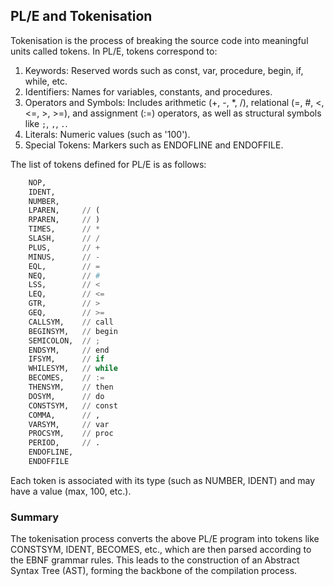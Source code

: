 
## PL/E and Tokenisation

Tokenisation is the process of breaking the source code into meaningful units called tokens. In PL/E,
tokens correspond to:
	
1. Keywords: Reserved words such as const, var, procedure, begin, if, while, etc.
2. Identifiers: Names for variables, constants, and procedures.
3. Operators and Symbols: Includes arithmetic (+, -, *, /), relational (=, #, <, <=, >, >=), and
   assignment (:=) operators, as well as structural symbols like `;`, `,`, `.`.
4. Literals: Numeric values (such as '100').
5. Special Tokens: Markers such as ENDOFLINE and ENDOFFILE.

The list of tokens defined for PL/E is as follows:

```python
    NOP,
    IDENT,
    NUMBER,
    LPAREN,     // (
    RPAREN,     // )
    TIMES,      // *
    SLASH,      // /
    PLUS,       // +
    MINUS,      // -
    EQL,        // =
    NEQ,        // #
    LSS,        // <
    LEQ,        // <=
    GTR,        // >
    GEQ,        // >=
    CALLSYM,    // call
    BEGINSYM,   // begin
    SEMICOLON,  // ;
    ENDSYM,     // end
    IFSYM,      // if
    WHILESYM,   // while
    BECOMES,    // :=
    THENSYM,    // then
    DOSYM,      // do
    CONSTSYM,   // const
    COMMA,      // ,
    VARSYM,     // var
    PROCSYM,    // proc
    PERIOD,     // .
    ENDOFLINE,
    ENDOFFILE
```

Each token is associated with its type (such as NUMBER, IDENT) and may have a value (max, 100, etc.).


### Summary

The tokenisation process converts the above PL/E program into tokens like CONSTSYM, IDENT, BECOMES, etc.,
which are then parsed according to the EBNF grammar rules. This leads to the construction of an Abstract
Syntax Tree (AST), forming the backbone of the compilation process.

